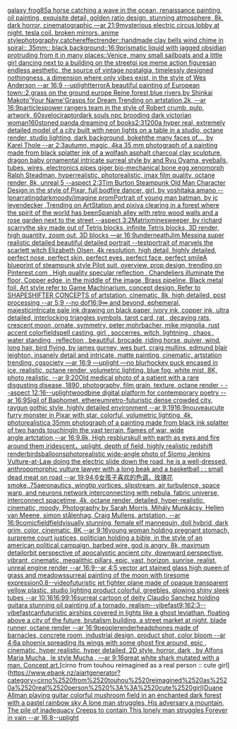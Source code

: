 [galaxy frog](https://www.ebank.nz/aiartgenerator?category=galaxy%2520frog)[85](https://www.ebank.nz/aiartgenerator?category=85)[a horse catching a wave in the ocean, renaissance painting, oil painting, exquisite detail, golden ratio design, stunning atmosphere, 8k, dark horror, cinematographic —ar 21:9](https://www.ebank.nz/aiartgenerator?category=a%2520horse%2520catching%2520a%2520wave%2520in%2520the%2520ocean%2C%2520renaissance%2520painting%2C%2520oil%2520painting%2C%2520exquisite%2520detail%2C%2520golden%2520ratio%2520design%2C%2520stunning%2520atmosphere%2C%25208k%2C%2520dark%2520horror%2C%2520cinematographic%2520%E2%80%94ar%252021%3A9)[mysterious electric circus lobby at night. tesla coil. broken mirrors. anime style](https://www.ebank.nz/aiartgenerator?category=mysterious%2520electric%2520circus%2520lobby%2520at%2520night.%2520tesla%2520coil.%2520broken%2520mirrors.%2520anime%2520style)[photography,](https://www.ebank.nz/aiartgenerator?category=photography%2C)[catcher](https://www.ebank.nz/aiartgenerator?category=catcher)[effect](https://www.ebank.nz/aiartgenerator?category=effect)[render::](https://www.ebank.nz/aiartgenerator?category=render%3A%3A)[handmade clay bells wind chime in spiral:: 35mm:: black background::](https://www.ebank.nz/aiartgenerator?category=handmade%2520clay%2520bells%2520wind%2520chime%2520in%2520spiral%3A%3A%252035mm%3A%3A%2520black%2520background%3A%3A)[16:9](https://www.ebank.nz/aiartgenerator?category=16%3A9)[prismatic liquid with jagged obsidian protruding from it in many places::](https://www.ebank.nz/aiartgenerator?category=prismatic%2520liquid%2520with%2520jagged%2520obsidian%2520protruding%2520from%2520it%2520in%2520many%2520places%3A%3A)[Venice, many small sailboats and a little girl dancing next to a building on the street](https://www.ebank.nz/aiartgenerator?category=Venice%2C%2520many%2520small%2520sailboats%2520and%2520a%2520little%2520girl%2520dancing%2520next%2520to%2520a%2520building%2520on%2520the%2520street)[gi joe meme action figures](https://www.ebank.nz/aiartgenerator?category=gi%2520joe%2520meme%2520action%2520figures)[an endless aesthetic, the source of vintage nostalgia, timelessly designed nothingness, a dimension where only vibes exist, in the style of Wes Anderson --ar 16:9 --uplight](https://www.ebank.nz/aiartgenerator?category=an%2520endless%2520aesthetic%2C%2520the%2520source%2520of%2520vintage%2520nostalgia%2C%2520timelessly%2520designed%2520nothingness%2C%2520a%2520dimension%2520where%2520only%2520vibes%2520exist%2C%2520in%2520the%2520style%2520of%2520Wes%2520Anderson%2520--ar%252016%3A9%2520--uplight)[terror](https://www.ebank.nz/aiartgenerator?category=terror)[A beautiful painting of European town::2,grass on the ground,europe Reine,forest,blue rivers,by Shinkai Makoto'Your Name'Grasps for Dream,Trending on artstation,2k, --ar 16:9](https://www.ebank.nz/aiartgenerator?category=A%2520beautiful%2520painting%2520of%2520European%2520town%3A%3A2%2Cgrass%2520on%2520the%2520ground%2Ceurope%2520Reine%2Cforest%2Cblue%2520rivers%2Cby%2520Shinkai%2520Makoto%27Your%2520Name%27Grasps%2520for%2520Dream%2CTrending%2520on%2520artstation%2C2k%2C%2520--ar%252016%3A9)[particles](https://www.ebank.nz/aiartgenerator?category=particles)[power rangers team in the style of Robert crumb, pulp, artwork, 60s](https://www.ebank.nz/aiartgenerator?category=power%2520rangers%2520team%2520in%2520the%2520style%2520of%2520Robert%2520crumb%2C%2520pulp%2C%2520artwork%2C%252060s)[velociraptor](https://www.ebank.nz/aiartgenerator?category=velociraptor)[dark souls npc brooding dark victorian woman](https://www.ebank.nz/aiartgenerator?category=dark%2520souls%2520npc%2520brooding%2520dark%2520victorian%2520woman)[160](https://www.ebank.nz/aiartgenerator?category=160)[stoned panda dreaming of books](https://www.ebank.nz/aiartgenerator?category=stoned%2520panda%2520dreaming%2520of%2520books)[2:3](https://www.ebank.nz/aiartgenerator?category=2%3A3)[1200](https://www.ebank.nz/aiartgenerator?category=1200)[a hyper real, extremely detailed model of a city built with neon lights on a table in a studio, octane render, studio lighting, dark background, bokeh](https://www.ebank.nz/aiartgenerator?category=a%2520hyper%2520real%2C%2520extremely%2520detailed%2520model%2520of%2520a%2520city%2520built%2520with%2520neon%2520lights%2520on%2520a%2520table%2520in%2520a%2520studio%2C%2520octane%2520render%2C%2520studio%2520lighting%2C%2520dark%2520background%2C%2520bokeh)[the many faces of..., by Karel Thole --ar 2:3](https://www.ebank.nz/aiartgenerator?category=the%2520many%2520faces%2520of...%2C%2520by%2520Karel%2520Thole%2520--ar%25202%3A3)[autumn, magic, 4k](https://www.ebank.nz/aiartgenerator?category=autumn%2C%2520magic%2C%25204k)[a 35 mm photograph of a painting made from black splatter ink of a wolf](https://www.ebank.nz/aiartgenerator?category=a%252035%2520mm%2520photograph%2520of%2520a%2520painting%2520made%2520from%2520black%2520splatter%2520ink%2520of%2520a%2520wolf)[ash asphalt charcoal clay sculpture, dragon baby ornamental intricate surreal style by and Ryu Oyama, eyeballs, tubes, wires, electronics pipes giger bio-mechanical bone egg xenomorph Ralph Steadman, hyperrealistic, photorealistic, imax film quality, octane render, 8k, unreal 5 --aspect 2:3](https://www.ebank.nz/aiartgenerator?category=ash%2520asphalt%2520charcoal%2520clay%2520sculpture%2C%2520dragon%2520baby%2520ornamental%2520intricate%2520surreal%2520style%2520by%2520and%2520Ryu%2520Oyama%2C%2520eyeballs%2C%2520tubes%2C%2520wires%2C%2520electronics%2520pipes%2520giger%2520bio-mechanical%2520bone%2520egg%2520xenomorph%2520Ralph%2520Steadman%2C%2520hyperrealistic%2C%2520photorealistic%2C%2520imax%2520film%2520quality%2C%2520octane%2520render%2C%25208k%2C%2520unreal%25205%2520--aspect%25202%3A3)[Tim Burton Steampunk Old Man Character Design in the style of Pixar, full bod](https://www.ebank.nz/aiartgenerator?category=Tim%2520Burton%2520Steampunk%2520Old%2520Man%2520Character%2520Design%2520in%2520the%2520style%2520of%2520Pixar%2C%2520full%2520bod)[fire dancer, girl, by yoshitaka amano --lp](https://www.ebank.nz/aiartgenerator?category=fire%2520dancer%2C%2520girl%2C%2520by%2520yoshitaka%2520amano%2520--lp)[narrating](https://www.ebank.nz/aiartgenerator?category=narrating)[dark](https://www.ebank.nz/aiartgenerator?category=dark)[moody](https://www.ebank.nz/aiartgenerator?category=moody)[/imagine promPortrait of young man batman, by jc leyendecker ,Trending on ArtStation and pixiv](https://www.ebank.nz/aiartgenerator?category=/imagine%2520promPortrait%2520of%2520young%2520man%2520batman%2C%2520by%2520jc%2520leyendecker%2520%2CTrending%2520on%2520ArtStation%2520and%2520pixiv)[a clearing in a forest where the spirit of the world has been](https://www.ebank.nz/aiartgenerator?category=a%2520clearing%2520in%2520a%2520forest%2520where%2520the%2520spirit%2520of%2520the%2520world%2520has%2520been)[Spanish alley with retro wood  walls and a rose garden next to the street --aspect 3:2](https://www.ebank.nz/aiartgenerator?category=Spanish%2520alley%2520with%2520retro%2520wood%2520%2520walls%2520and%2520a%2520rose%2520garden%2520next%2520to%2520the%2520street%2520--aspect%25203%3A2)[Matrix](https://www.ebank.nz/aiartgenerator?category=Matrix)[minesweeper, by richard scarry](https://www.ebank.nz/aiartgenerator?category=minesweeper%2C%2520by%2520richard%2520scarry)[the sky made out of Tetris blocks, infinite Tetris blocks, 3D render, high quantity, zoom out, 3D blocks —ar 16:9](https://www.ebank.nz/aiartgenerator?category=the%2520sky%2520made%2520out%2520of%2520Tetris%2520blocks%2C%2520infinite%2520Tetris%2520blocks%2C%25203D%2520render%2C%2520high%2520quantity%2C%2520zoom%2520out%2C%25203D%2520blocks%2520%E2%80%94ar%252016%3A9)[underneath](https://www.ebank.nz/aiartgenerator?category=underneath)[Jim Messina super realistic detailed beautiful detailed portrait --test](https://www.ebank.nz/aiartgenerator?category=Jim%2520Messina%2520super%2520realistic%2520detailed%2520beautiful%2520detailed%2520portrait%2520--test)[portrait of marvels the scarlett witch Elizabeth Olsen, 4k resolution, high detail, highly detailed, perfect nose, perfect skin, perfect eyes, perfect face, perfect smile](https://www.ebank.nz/aiartgenerator?category=portrait%2520of%2520marvels%2520the%2520scarlett%2520witch%2520Elizabeth%2520Olsen%2C%25204k%2520resolution%2C%2520high%2520detail%2C%2520highly%2520detailed%2C%2520perfect%2520nose%2C%2520perfect%2520skin%2C%2520perfect%2520eyes%2C%2520perfect%2520face%2C%2520perfect%2520smile)[A blueprint of steampunk style Pilot suit,  overview, prop design,  trending on Pinterest.com  , High quality specular reflection ,  Chandeliers illuminate the floor, Copper  edge, in the middle of the image, Brass pipeline,  Black metal foil,  Art style refer to Game Machinarium.  concept design, Refer to SHAPESHIFTER CONCEPTS  of artstation, cinematic,  8k, high detailed,  post processing    --ar 5:9   --no dof](https://www.ebank.nz/aiartgenerator?category=A%2520blueprint%2520of%2520steampunk%2520style%2520Pilot%2520suit%2C%2520%2520overview%2C%2520prop%2520design%2C%2520%2520trending%2520on%2520Pinterest.com%2520%2520%2C%2520High%2520quality%2520specular%2520reflection%2520%2C%2520%2520Chandeliers%2520illuminate%2520the%2520floor%2C%2520Copper%2520%2520edge%2C%2520in%2520the%2520middle%2520of%2520the%2520image%2C%2520Brass%2520pipeline%2C%2520%2520Black%2520metal%2520foil%2C%2520%2520Art%2520style%2520refer%2520to%2520Game%2520Machinarium.%2520%2520concept%2520design%2C%2520Refer%2520to%2520SHAPESHIFTER%2520CONCEPTS%2520%2520of%2520artstation%2C%2520cinematic%2C%2520%25208k%2C%2520high%2520detailed%2C%2520%2520post%2520processing%2520%2520%2520%2520--ar%25205%3A9%2520%2520%2520--no%2520dof)[16:9](https://www.ebank.nz/aiartgenerator?category=16%3A9)[](https://www.ebank.nz/aiartgenerator?category=)[∞ and beyond, ephemeral, majestic](https://www.ebank.nz/aiartgenerator?category=%E2%88%9E%2520and%2520beyond%2C%2520ephemeral%2C%2520majestic)[intricate pale ink drawing on black paper, ivory ink, copper ink, ultra detailed, interlocking triangles symbols, tarot card, rat , decaying rats, crescent moon, ornate, symmetry, peter mohrbacher, mike mignolia, rust accent color](https://www.ebank.nz/aiartgenerator?category=intricate%2520pale%2520ink%2520drawing%2520on%2520black%2520paper%2C%2520ivory%2520ink%2C%2520copper%2520ink%2C%2520ultra%2520detailed%2C%2520interlocking%2520triangles%2520symbols%2C%2520tarot%2520card%2C%2520rat%2520%2C%2520decaying%2520rats%2C%2520crescent%2520moon%2C%2520ornate%2C%2520symmetry%2C%2520peter%2520mohrbacher%2C%2520mike%2520mignolia%2C%2520rust%2520accent%2520color)[field](https://www.ebank.nz/aiartgenerator?category=field)[spell casting, girl , soccerres, witch, lightning , chaos , water standing , reflection , beautiful, brocade, riding horse, quiver, wind, long hair, bird flying, by james gurney, wes burt, craig mullins, edmund blair leighton, insanely detail and intricate, matte painting, cinematic, artstation trending, cgsociety —ar 16:9 —uplight —no blur](https://www.ebank.nz/aiartgenerator?category=spell%2520casting%2C%2520girl%2520%2C%2520soccerres%2C%2520witch%2C%2520lightning%2520%2C%2520chaos%2520%2C%2520water%2520standing%2520%2C%2520reflection%2520%2C%2520beautiful%2C%2520brocade%2C%2520riding%2520horse%2C%2520quiver%2C%2520wind%2C%2520long%2520hair%2C%2520bird%2520flying%2C%2520by%2520james%2520gurney%2C%2520wes%2520burt%2C%2520craig%2520mullins%2C%2520edmund%2520blair%2520leighton%2C%2520insanely%2520detail%2520and%2520intricate%2C%2520matte%2520painting%2C%2520cinematic%2C%2520artstation%2520trending%2C%2520cgsociety%2520%E2%80%94ar%252016%3A9%2520%E2%80%94uplight%2520%E2%80%94no%2520blur)[hockey puck encased in ice, realistic, octane render, volumetric lighting, blue fog, white mist, 8K, photo realistic,  --ar 9:20](https://www.ebank.nz/aiartgenerator?category=hockey%2520puck%2520encased%2520in%2520ice%2C%2520realistic%2C%2520octane%2520render%2C%2520volumetric%2520lighting%2C%2520blue%2520fog%2C%2520white%2520mist%2C%25208K%2C%2520photo%2520realistic%2C%2520%2520--ar%25209%3A20)[Old medical photo of a patient with a rare disgusting disease, 1890, photography, film grain, texture, octane render - --aspect 12:16](https://www.ebank.nz/aiartgenerator?category=Old%2520medical%2520photo%2520of%2520a%2520patient%2520with%2520a%2520rare%2520disgusting%2520disease%2C%25201890%2C%2520photography%2C%2520film%2520grain%2C%2520texture%2C%2520octane%2520render%2520-%2520--aspect%252012%3A16)[--uplight](https://www.ebank.nz/aiartgenerator?category=--uplight)[woodbine digital platform for contemporary poetry --ar 16:9](https://www.ebank.nz/aiartgenerator?category=woodbine%2520digital%2520platform%2520for%2520contemporary%2520poetry%2520--ar%252016%3A9)[Sigil of Baphomet, ethereum](https://www.ebank.nz/aiartgenerator?category=Sigil%2520of%2520Baphomet%2C%2520ethereum)[retro-futuristic dense crowded city, raygun gothic style, highly detailed environment --ar 9:19](https://www.ebank.nz/aiartgenerator?category=retro-futuristic%2520dense%2520crowded%2520city%2C%2520raygun%2520gothic%2520style%2C%2520highly%2520detailed%2520environment%2520--ar%25209%3A19)[16:9](https://www.ebank.nz/aiartgenerator?category=16%3A9)[nouveau](https://www.ebank.nz/aiartgenerator?category=nouveau)[cute furry monster in Pixar with star, colorful, volumetric lighting, 4k, photorealistic](https://www.ebank.nz/aiartgenerator?category=cute%2520furry%2520monster%2520in%2520Pixar%2520with%2520star%2C%2520colorful%2C%2520volumetric%2520lighting%2C%25204k%2C%2520photorealistic)[a 35mm photograph of a painting made from black ink splatter of two hands touching](https://www.ebank.nz/aiartgenerator?category=a%252035mm%2520photograph%2520of%2520a%2520painting%2520made%2520from%2520black%2520ink%2520splatter%2520of%2520two%2520hands%2520touching)[In the vast terrain, flames of war, wide angle,artctation,--ar 16:9,8k, High res](https://www.ebank.nz/aiartgenerator?category=In%2520the%2520vast%2520terrain%2C%2520flames%2520of%2520war%2C%2520wide%2520angle%2Cartctation%2C--ar%252016%3A9%2C8k%2C%2520High%2520res)[blur](https://www.ebank.nz/aiartgenerator?category=blur)[skull with earth as eyes and fire around them,iridescent，uplight, depth of field, highly realistic redshift render](https://www.ebank.nz/aiartgenerator?category=skull%2520with%2520earth%2520as%2520eyes%2520and%2520fire%2520around%2520them%2Ciridescent%EF%BC%8Cuplight%2C%2520depth%2520of%2520field%2C%2520highly%2520realistic%2520redshift%2520render)[birds](https://www.ebank.nz/aiartgenerator?category=birds)[balloons](https://www.ebank.nz/aiartgenerator?category=balloons)[photorealistic wide-angle photo of Slomo Jenkins Vulture-at-Law doing the electric slide down the road, he is a well-dressed, anthropomorphic vulture lawyer with a long beak and a basketball : : small dead meat on road --ar 19:9](https://www.ebank.nz/aiartgenerator?category=photorealistic%2520wide-angle%2520photo%2520of%2520Slomo%2520Jenkins%2520Vulture-at-Law%2520doing%2520the%2520electric%2520slide%2520down%2520the%2520road%2C%2520he%2520is%2520a%2520well-dressed%2C%2520anthropomorphic%2520vulture%2520lawyer%2520with%2520a%2520long%2520beak%2520and%2520a%2520basketball%2520%3A%2520%3A%2520small%2520dead%2520meat%2520on%2520road%2520--ar%252019%3A9)[4:6](https://www.ebank.nz/aiartgenerator?category=4%3A6)[女孩子喜欢的色调，玫瑰花](https://www.ebank.nz/aiartgenerator?category=%E5%A5%B3%E5%AD%A9%E5%AD%90%E5%96%9C%E6%AC%A2%E7%9A%84%E8%89%B2%E8%B0%83%EF%BC%8C%E7%8E%AB%E7%91%B0%E8%8A%B1)[smoke,](https://www.ebank.nz/aiartgenerator?category=smoke%2C)[.75](https://www.ebank.nz/aiartgenerator?category=.75)[aeronautics, wingtip vortices, slipstream, air turbulence, space warp, and neurons network interconnecting with nebula, fabric universe, interconnect spacetime, 4k, octane render, detailed, hyper-realistic, cinematic, moody, Photography by Sarah Morris, Mihály Munkácsy, Hellen van Meene, simon stålenhag, Craig Mullens, artstation, --ar 16:9](https://www.ebank.nz/aiartgenerator?category=aeronautics%2C%2520wingtip%2520vortices%2C%2520slipstream%2C%2520air%2520turbulence%2C%2520space%2520warp%2C%2520and%2520neurons%2520network%2520interconnecting%2520with%2520nebula%2C%2520fabric%2520universe%2C%2520interconnect%2520spacetime%2C%25204k%2C%2520octane%2520render%2C%2520detailed%2C%2520hyper-realistic%2C%2520cinematic%2C%2520moody%2C%2520Photography%2520by%2520Sarah%2520Morris%2C%2520Mih%C3%A1ly%2520Munk%C3%A1csy%2C%2520Hellen%2520van%2520Meene%2C%2520simon%2520st%C3%A5lenhag%2C%2520Craig%2520Mullens%2C%2520artstation%2C%2520--ar%252016%3A9)[comic](https://www.ebank.nz/aiartgenerator?category=comic)[field](https://www.ebank.nz/aiartgenerator?category=field)[field](https://www.ebank.nz/aiartgenerator?category=field)[visually stunning, female elf mannequin, doll hybrid, dark grim, color, cinematic, 8K,--ar 9:16](https://www.ebank.nz/aiartgenerator?category=visually%2520stunning%2C%2520female%2520elf%2520mannequin%2C%2520doll%2520hybrid%2C%2520dark%2520grim%2C%2520color%2C%2520cinematic%2C%25208K%2C--ar%25209%3A16)[young woman holding pregnant stomach, surpreme court justices, politician holding a bible, in the style of an american political campaign, barbed wire, god is angry, 8k, maximum detail](https://www.ebank.nz/aiartgenerator?category=young%2520woman%2520holding%2520pregnant%2520stomach%2C%2520surpreme%2520court%2520justices%2C%2520politician%2520holding%2520a%2520bible%2C%2520in%2520the%2520style%2520of%2520an%2520american%2520political%2520campaign%2C%2520barbed%2520wire%2C%2520god%2520is%2520angry%2C%25208k%2C%2520maximum%2520detail)[orbit perspective of apocalyptic ancient city, downward perspective, vibrant, cinematic, megalithic pillars, epic, vast, horizon, sunrise, realist, unreal engine render --ar 16:9](https://www.ebank.nz/aiartgenerator?category=orbit%2520perspective%2520of%2520apocalyptic%2520ancient%2520city%2C%2520downward%2520perspective%2C%2520vibrant%2C%2520cinematic%2C%2520megalithic%2520pillars%2C%2520epic%2C%2520vast%2C%2520horizon%2C%2520sunrise%2C%2520realist%2C%2520unreal%2520engine%2520render%2520--ar%252016%3A9)[--ar 4:5 vector art stained glass high queen of grass and meadows](https://www.ebank.nz/aiartgenerator?category=--ar%25204%3A5%2520vector%2520art%2520stained%2520glass%2520high%2520queen%2520of%2520grass%2520and%2520meadows)[surreal painting of the moon with tiresome expression](https://www.ebank.nz/aiartgenerator?category=surreal%2520painting%2520of%2520the%2520moon%2520with%2520tiresome%2520expression)[0.8](https://www.ebank.nz/aiartgenerator?category=0.8)[--video](https://www.ebank.nz/aiartgenerator?category=--video)[futuristic jet fighter plane made of opaque transparent yellow plastic, studio lighting product colorful, greebles, glowing shiny sleek tubes --ar 10:16](https://www.ebank.nz/aiartgenerator?category=futuristic%2520jet%2520fighter%2520plane%2520made%2520of%2520opaque%2520transparent%2520yellow%2520plastic%2C%2520studio%2520lighting%2520product%2520colorful%2C%2520greebles%2C%2520glowing%2520shiny%2520sleek%2520tubes%2520--ar%252010%3A16)[16:9](https://www.ebank.nz/aiartgenerator?category=16%3A9)[9:16](https://www.ebank.nz/aiartgenerator?category=9%3A16)[surreal cartoon of deity Claudio Sanchez holding guitar](https://www.ebank.nz/aiartgenerator?category=surreal%2520cartoon%2520of%2520deity%2520Claudio%2520Sanchez%2520holding%2520guitar)[a stunning oil painting of a tornado, realism](https://www.ebank.nz/aiartgenerator?category=a%2520stunning%2520oil%2520painting%2520of%2520a%2520tornado%2C%2520realism)[--vibefast](https://www.ebank.nz/aiartgenerator?category=--vibefast)[9:16](https://www.ebank.nz/aiartgenerator?category=9%3A16)[2:3](https://www.ebank.nz/aiartgenerator?category=2%3A3)[--vibefast](https://www.ebank.nz/aiartgenerator?category=--vibefast)[can](https://www.ebank.nz/aiartgenerator?category=can)[futuristic airships covered in lights like a ghost leviathan, floating above a city of the future, brutalism building, a street market at night, blade runner, octane render --ar 16:9](https://www.ebank.nz/aiartgenerator?category=futuristic%2520airships%2520covered%2520in%2520lights%2520like%2520a%2520ghost%2520leviathan%2C%2520floating%2520above%2520a%2520city%2520of%2520the%2520future%2C%2520brutalism%2520building%2C%2520a%2520street%2520market%2520at%2520night%2C%2520blade%2520runner%2C%2520octane%2520render%2520--ar%252016%3A9)[people](https://www.ebank.nz/aiartgenerator?category=people)[render](https://www.ebank.nz/aiartgenerator?category=render)[headphones made of barnacles, concrete room, industrial design, product shot, color bloom --ar 4:6](https://www.ebank.nz/aiartgenerator?category=headphones%2520made%2520of%2520barnacles%2C%2520concrete%2520room%2C%2520industrial%2520design%2C%2520product%2520shot%2C%2520color%2520bloom%2520--ar%25204%3A6)[a phoenix spreading its wings with some ghost fire around, epic , cinematic, hyper realistic, hyper detailed, 2D style, horror, dark , by Alfons Maria Mucha , le style Mucha , —ar 9:16](https://www.ebank.nz/aiartgenerator?category=a%2520phoenix%2520spreading%2520its%2520wings%2520with%2520some%2520ghost%2520fire%2520around%2C%2520epic%2520%2C%2520cinematic%2C%2520hyper%2520realistic%2C%2520hyper%2520detailed%2C%25202D%2520style%2C%2520horror%2C%2520dark%2520%2C%2520by%2520Alfons%2520Maria%2520Mucha%2520%2C%2520le%2520style%2520Mucha%2520%2C%2520%E2%80%94ar%25209%3A16)[great white shark mutated with a man. Concept art.](https://www.ebank.nz/aiartgenerator?category=great%2520white%2520shark%2520mutated%2520with%2520a%2520man.%2520Concept%2520art.)[cirno from touhou reimagined as a real person :: cute girl](https://www.ebank.nz/aiartgenerator?category=cirno%2520from%2520touhou%2520reimagined%2520as%2520a%2520real%2520person%2520%3A%3A%2520cute%2520girl)[Duane Allman playing guitar colorful mushroom field in an enchanted dark forest with a pastel rainbow sky A lone man struggles, His adversary a mountain, The pile of inadequacy Creeps to contain This lonely man struggles Forever in vain --ar 16:8](https://www.ebank.nz/aiartgenerator?category=Duane%2520Allman%2520playing%2520guitar%2520colorful%2520mushroom%2520field%2520in%2520an%2520enchanted%2520dark%2520forest%2520with%2520a%2520pastel%2520rainbow%2520sky%2520A%2520lone%2520man%2520struggles%2C%2520His%2520adversary%2520a%2520mountain%2C%2520The%2520pile%2520of%2520inadequacy%2520Creeps%2520to%2520contain%2520This%2520lonely%2520man%2520struggles%2520Forever%2520in%2520vain%2520--ar%252016%3A8)[--uplight](https://www.ebank.nz/aiartgenerator?category=--uplight)